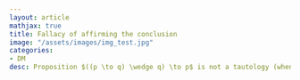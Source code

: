```yaml
---
layout: article
mathjax: true
title: Fallacy of affirming the conclusion
image: "/assets/images/img_test.jpg"
categories:
- DM
desc: Proposition $((p \to q) \wedge q) \to p$ is not a tautology (when p=False and q=True). But many incorrect arguments treat it like a tautology. This is Fallacy of affirming the conclusion.
































































































































































































































































































































































 
imagealt: 
---
```


[Proposition]({% post_url 2020-01-01-proposition %}) $((p \to q) \wedge q) \to p$ is not a tautology (when p=False and q=True). But many incorrect arguments treat it like a tautology. This is *Fallacy of affirming the conclusion*.
































































































































































































































































































































































